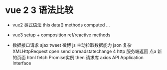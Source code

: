 # vue 2 3 语法比较
- vue2 类式语法 this
   data()   methods  computed ...
- vue3
   setup + composition
   ref/reactive methods

- 数据接口请求
   ajax   tweet  微博 js 主动拉取数据能力 json  复杂
   XMLHttpRequest open send onreadstatechange   4
   http 服务端返回   点a 新的页面   html
    fetch Promise实例 then
   请求库 axios 
   API Application Interface